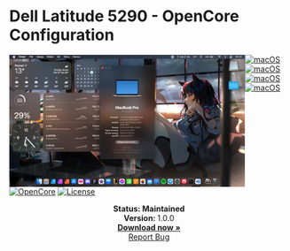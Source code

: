 # Dell Latitude 5290 - OpenCore Configuration

<img align="left" src="./Screenshot.png?raw=true" alt="macOS Sonoma running on the Latitude 5290" width="425">

[![macOS](https://img.shields.io/badge/macOS-BigSur-brightgreen.svg)](https://developer.apple.com/documentation/macos-release-notes)
[![macOS](https://img.shields.io/badge/macOS-Monterey-brightgreen.svg)](https://developer.apple.com/documentation/macos-release-notes)
[![macOS](https://img.shields.io/badge/macOS-Ventura-brightgreen.svg)](https://developer.apple.com/documentation/macos-release-notes)
[![macOS](https://img.shields.io/badge/macOS-Sonoma-brightgreen.svg)](https://developer.apple.com/documentation/macos-release-notes)
[![OpenCore](https://img.shields.io/badge/OpenCore-0.9.3-blue)](https://github.com/acidanthera/OpenCorePkg)
[![License](https://img.shields.io/badge/license-MIT-purple)](/LICENSE)

<p align="center">
   <strong>Status: Maintained</strong>
   <br />
   <strong>Version: </strong>1.0.0
   <br />
   <a href="https://github.com/swordziak/OpenCore_Latitude5290/releases"><strong>Download now »</strong></a>
   <br />
   <a href="https://github.com/swordziak/OpenCore_Latitude5290/issues">Report Bug</a>
</p>
</br>

[def]: https://img.shields.io/badge/macOS-Monterey-brightgreen.svg
